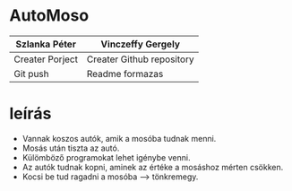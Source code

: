 # AutoMoso

| Szlanka Péter    | Vinczeffy Gergely |
| -------------   | ------------- |
| Creater Porject  | Creater Github repository  |
| Git push  | Readme formazas  |

# **leírás**
* Vannak koszos autók, amik a mosóba tudnak menni.
* Mosás után tiszta az autó.
* Külömböző programokat lehet igénybe venni.
* Az autók tudnak kopni, aminek az értéke a mosáshoz mérten csökken.
* Kocsi be tud ragadni a mosóba --> tönkremegy.

